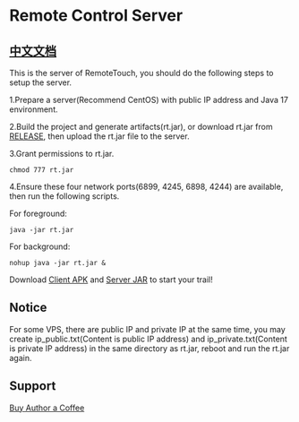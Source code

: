 # Remote Control Server

## [中文文档](https://github.com/miekir163/RemoteControlServer/blob/main/READMECN.md)

This is the server of RemoteTouch, you should do the following steps to setup the server.

1.Prepare a server(Recommend CentOS) with public IP address and Java 17 environment.

2.Build the project and generate artifacts(rt.jar), or download rt.jar from [RELEASE](https://github.com/miekir163/RemoteControlOutput/tree/main/release), then upload the rt.jar file to the server.

3.Grant permissions to rt.jar.
```
chmod 777 rt.jar
```
4.Ensure these four network ports(6899, 4245, 6898, 4244) are available, then run the following scripts.

For foreground:
```
java -jar rt.jar
```

For background:
```
nohup java -jar rt.jar &
```

Download [Client APK](https://github.com/miekir163/RemoteControlOutput/blob/main/release/V1.0/rt_realease_v1.0.apk) and [Server JAR](https://github.com/miekir163/RemoteControlOutput/blob/main/release/V1.0/rt.jar) to start your trail!

## Notice
For some VPS, there are public IP and private IP at the same time, you may create ip_public.txt(Content is public IP address) and ip_private.txt(Content is private IP address) in the same directory as rt.jar, reboot and run the rt.jar again.

## Support
[Buy Author a Coffee](https://ko-fi.com/miekir)